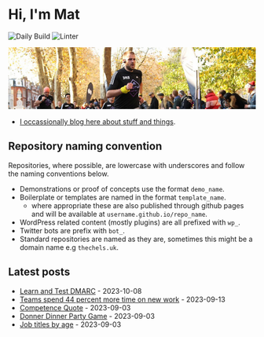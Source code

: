 # Hi, I'm Mat

![Daily Build](https://github.com/MatBenfield/MatBenfield/workflows/Daily%20Build/badge.svg) ![Linter](https://github.com/MatBenfield/MatBenfield/workflows/Linter/badge.svg)

![banner photo of Mat running in London](https://raw.githubusercontent.com/MatBenfield/MatBenfield/master/images/gh-header-image-cropped.jpg)


* [I occassionally blog here about stuff and things](https://thechels.uk). 

## Repository naming convention

Repositories, where possible, are lowercase with underscores and follow the naming conventions below.

- Demonstrations or proof of concepts use the format `demo_name`.
- Boilerplate or templates are named in the format `template_name`.
  - where appropriate these are also published through github pages and will be available at `username.github.io/repo_name`.
- WordPress related content (mostly plugins) are all prefixed with `wp_`.
- Twitter bots are prefix with `bot_`.
- Standard repositories are named as they are, sometimes this might be a domain name e.g `thechels.uk`.

## Latest posts

<!-- blog starts -->
- [Learn and Test DMARC](https://thechels.uk/learn-and-test-dmarc) - 2023-10-08
- [Teams spend 44 percent more time on new work](https://thechels.uk/teams-spend-44-percent-more-time-on-new-work) - 2023-09-13
- [Competence Quote](https://thechels.uk/competence-quote) - 2023-09-03
- [Donner Dinner Party Game](https://thechels.uk/donner-dinner-party-game) - 2023-09-03
- [Job titles by age](https://thechels.uk/job-titles-by-age) - 2023-09-03
<!-- blog ends -->
